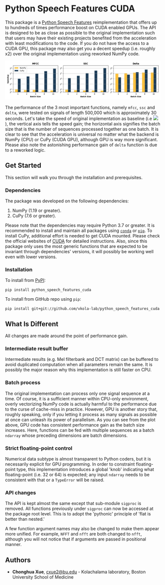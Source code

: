 # Python Speech Features CUDA

This package is a [Python Speech Features](https://github.com/jameslyons/python_speech_features) reimplementation that offers up to hundreds of times performance boost on CUDA enabled GPUs. The API is designed to be as close as possible to the original implementation such that users may have their existing projects benefited from the acceleration with least modifications to the code. If you do not have the access to a CUDA GPU, this package may also get you a decent speedup (i.e. roughly x2) over the original implementation using reworked NumPy code.

![Speedup Plot](/readme_plot/plot.jpg)

The performance of the 3 most important functions, namely `mfcc`, `ssc` and `delta`, were tested on signals of length 500,000 which is approximately 30 seconds. Let's take the speed of original implementation as baseline (i.e <img src="https://render.githubusercontent.com/render/math?math=2^0">), the vertical axis tells the speed gain; the horizontal axis signifies the batch size that is the number of sequences processed together as one batch. It is clear to see that the acceleration is universal no matter what the backend is NumPy (CPU) or CuPy (CUDA GPU), although GPU is way more significant. Please also note the astonishing performance gain of `delta` function is due to a reworked logic.

## Get Started

This section will walk you through the installation and prerequisites.

### Dependencies

The package was developed on the following dependencies:

1. NumPy (1.19 or greater).
2. CuPy (7.6 or greater).

Please note that the dependencies may require Python 3.7 or greater. It is recommended to install and maintain all packages using [`conda`](https://www.anaconda.com/) or [`pip`](https://pypi.org/project/pip/). To install CuPy, additional effort is needed to get CUDA mounted. Please check the official websites of [CUDA](https://developer.nvidia.com/cuda-downloads) for detailed instructions. Also, since this package only uses the most generic functions that are expected to be invariant through dependencies' versions, it will possibly be working well even with lower versions.

### Installation

To install from [PyPI](https://pypi.org/project/python-speech-features-cuda/):

```
pip install python_speech_features_cuda
```

To install from GitHub repo using `pip`:

```
pip install git+git://github.com/vkola-lab/python_speech_features_cuda
```

## What Is Different

All changes are made around the point of performance gain.

### Intermediate result buffer

Intermediate results (e.g. Mel filterbank and DCT matrix) can be buffered to avoid duplicated computation when all parameters remain the same. It is possibly the major reason why this implementation is still faster on CPU.

### Batch process

The original implementation can process only one signal sequence at a time. Of course, it is a sufficient manner within CPU-only environment, overly vectorizing NumPy code is actually harmful to the performance due to the curse of cache-miss in practice. However, GPU is another story that, roughly speaking, only if you letting it process as many signals as possible at once can unleash its power of parallelism. As you can see from the plot above, GPU code has consistent performance gain as the batch size increases. Here, functions can be fed with multiple sequences as a batch `ndarray` whose preceding dimensions are batch dimensions.

### Strict floating-point control

Numerical data subtype is almost transparent to Python coders, but it is necessarily explicit for GPU programming. In order to constraint floating-point type, this implementation introduces a global 'knob' indicating what floating-point (i.e. 32 or 64) is expected; any input `ndarray` needs to be consistent with that or a `TypeError` will be raised.

### API changes

The API is kept almost the same except that sub-module `sigproc` is removed. All functions previously under `sigproc` can now be accessed at the package root level. This is to adopt the 'pythonic' principle of 'flat is better than nested.'

A few function argument names may also be changed to make them appear more unified. For example, `NFFT` and `nfft` are both changed to `nfft`, although you will not notice that if arguments are passed in positional manner.

## Authors

* **Chonghua Xue**, cxue2@bu.edu - Kolachalama laboratory, Boston University School of Medicine
